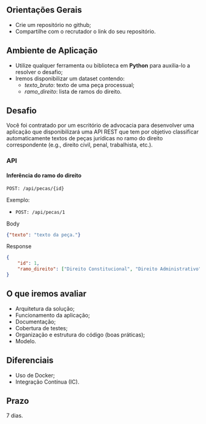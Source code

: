 ## Orientações Gerais

- Crie um repositório no github;
- Compartilhe com o recrutador o link do seu repositório.

## Ambiente de Aplicação

- Utilize qualquer ferramenta ou biblioteca em **Python** para auxilia-lo a resolver o desafio;
- Iremos disponibilizar um dataset contendo:
  - _texto_bruto_: texto de uma peça processual;
  - _ramo_direito_: lista de ramos do direito.

## Desafio

Você foi contratado por um escritório de advocacia para desenvolver uma aplicação que disponibilizará 
uma API REST que tem por objetivo classificar automaticamente textos de peças jurídicas no ramo do direito 
correspondente (e.g., direito civil, penal, trabalhista, etc.).

### API

#### Inferência do ramo do direito

`POST: /api/pecas/{id}`  

Exemplo:
- `POST: /api/pecas/1`

Body
``` json
{"texto": "texto da peça."}
```

Response
``` json
{
    "id": 1,
    "ramo_direito": ["Direito Constitucional", "Direito Administrativo"]
}
```

## O que iremos avaliar

- Arquitetura da solução;
- Funcionamento da aplicação;
- Documentação;
- Cobertura de testes;
- Organização e estrutura do código (boas práticas);
- Modelo.

## Diferenciais

- Uso de Docker;
- Integração Contínua (IC).

## Prazo

7 dias.
